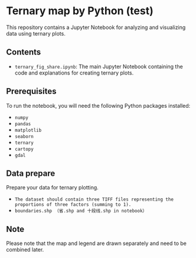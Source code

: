 # Ternary map by Python (test)

This repository contains a Jupyter Notebook for analyzing and visualizing data using ternary plots. 


## Contents

- `ternary_fig_share.ipynb`: The main Jupyter Notebook containing the code and explanations for creating ternary plots.

## Prerequisites

To run the notebook, you will need the following Python packages installed:

- `numpy`
- `pandas`
- `matplotlib`
- `seaborn`
- `ternary`
- `cartopy`
- `gdal`

## Data prepare
Prepare your data for ternary plotting.
- `The dataset should contain three TIFF files representing the proportions of three factors (summing to 1).`
- `boundaries.shp （省.shp and 十段线.shp in notebook）`
## Note
Please note that the map and legend are drawn separately and need to be combined later.
